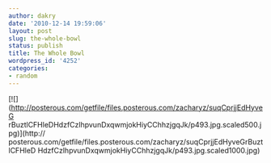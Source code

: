 ```yaml
---
author: dakry
date: '2010-12-14 19:59:06'
layout: post
slug: the-whole-bowl
status: publish
title: The Whole Bowl
wordpress_id: '4252'
categories:
- random
---
```


[![](http://posterous.com/getfile/files.posterous.com/zacharyz/suqCprjjEdHyveG
rBuztlCFHleDHdzfCzlhpvunDxqwmjokHiyCChhzjgqJk/p493.jpg.scaled500.jpg)](http://
posterous.com/getfile/files.posterous.com/zacharyz/suqCprjjEdHyveGrBuztlCFHleD
HdzfCzlhpvunDxqwmjokHiyCChhzjgqJk/p493.jpg.scaled1000.jpg)

